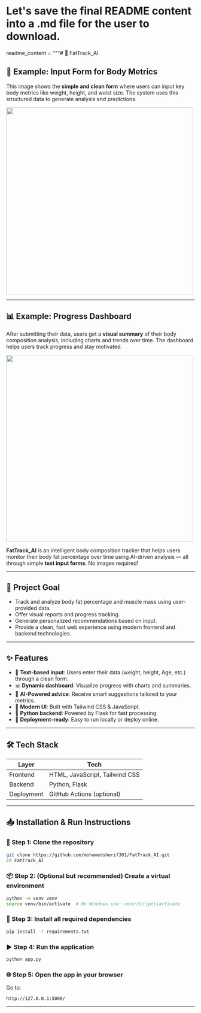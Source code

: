 # Let's save the final README content into a .md file for the user to download.

readme_content = """# 🧠 FatTrack_AI

## 🧾 Example: Input Form for Body Metrics  
This image shows the **simple and clean form** where users can input key body metrics like weight, height, and waist size. The system uses this structured data to generate analysis and predictions.

<img src="https://github.com/mohamedsherif301/FatTrack_AI/blob/main/Images/EnterDetails.png" width="500"/>

---

## 📊 Example: Progress Dashboard  
After submitting their data, users get a **visual summary** of their body composition analysis, including charts and trends over time. The dashboard helps users track progress and stay motivated.

<img src="https://github.com/mohamedsherif301/FatTrack_AI/blob/main/Images/ResultFatBady.png" width="500"/>


**FatTrack_AI** is an intelligent body composition tracker that helps users monitor their body fat percentage over time using AI-driven analysis — all through simple **text input forms**. No images required!

---

## 🚀 Project Goal

- Track and analyze body fat percentage and muscle mass using user-provided data.
- Offer visual reports and progress tracking.
- Generate personalized recommendations based on input.
- Provide a clean, fast web experience using modern frontend and backend technologies.

---

## ✨ Features

- 📝 **Text-based input**: Users enter their data (weight, height, Age, etc.) through a clean form.
- 📊 **Dynamic dashboard**: Visualize progress with charts and summaries.
- 🤖 **AI-Powered advice**: Receive smart suggestions tailored to your metrics.
- 🎨 **Modern UI**: Built with Tailwind CSS & JavaScript.
- 🐍 **Python backend**: Powered by Flask for fast processing.
- 🚀 **Deployment-ready**: Easy to run locally or deploy online.

---

## 🛠️ Tech Stack

| Layer           | Tech                             |
|-----------------|----------------------------------|
| Frontend        | HTML, JavaScript, Tailwind CSS   |
| Backend         | Python, Flask                    |
| Deployment      | GitHub Actions (optional) |

------

## 📥 Installation & Run Instructions

### 🔗 Step 1: Clone the repository

```bash
git clone https://github.com/mohamedsherif301/FatTrack_AI.git
cd FatTrack_AI
```

### 📦 Step 2: (Optional but recommended) Create a virtual environment

```bash
python -m venv venv
source venv/bin/activate  # On Windows use: venv\Scripts\activate
```

### 🔧 Step 3: Install all required dependencies

```bash
pip install -r requirements.txt
```

### ▶️ Step 4: Run the application

```bash
python app.py
```

### 🌐 Step 5: Open the app in your browser

Go to:

```
http://127.0.0.1:5000/
```

---





